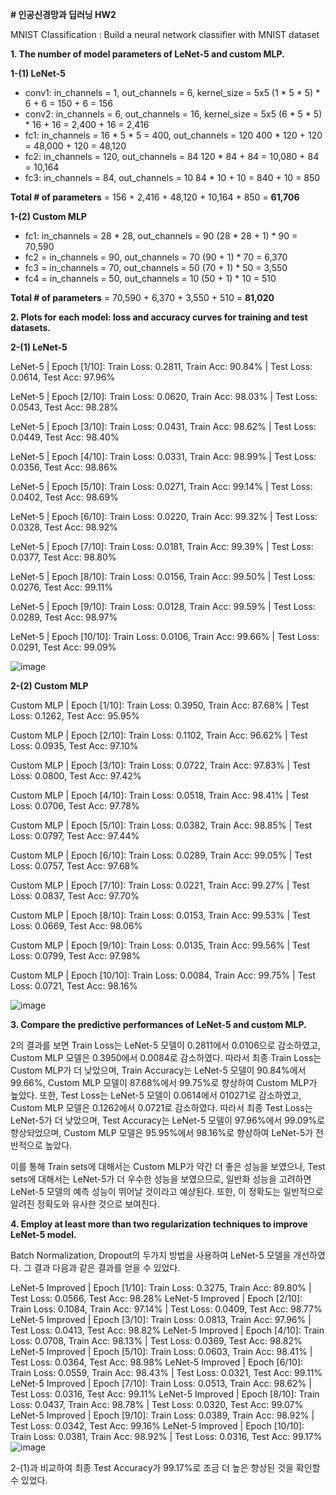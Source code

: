 **# 인공신경망과 딥러닝 HW2**

MNIST Classification
: Build a neural network classifier with MNIST dataset

**1. The number of model parameters of LeNet-5 and custom MLP.**
   
  **1-(1) LeNet-5**
   - conv1: in_channels = 1, out_channels = 6, kernel_size = 5x5
     (1 * 5 * 5) * 6 + 6 = 150 + 6 = 156
   - conv2: in_channels = 6, out_channels = 16, kernel_size = 5x5
     (6 * 5 * 5) * 16 + 16 = 2,400 + 16 = 2,416
   - fc1: in_channels = 16 * 5 * 5 = 400, out_channels = 120
     400 * 120 + 120 = 48,000 + 120 = 48,120
   - fc2: in_channels = 120, out_channels = 84
     120 * 84 + 84 = 10,080 + 84 = 10,164
   - fc3: in_channels = 84, out_channels = 10
      84 * 10 + 10 = 840 + 10 = 850
     
   **Total # of parameters** = 156 + 2,416 + 48,120 + 10,164 + 850 = **61,706**

  **1-(2) Custom MLP**
   - fc1: in_channels = 28 * 28, out_channels = 90
      (28 * 28 + 1) * 90 = 70,590
   - fc2 = in_channels = 90, out_channels = 70
      (90 + 1) * 70 = 6,370
   - fc3 = in_channels = 70, out_channels = 50
      (70 + 1) * 50 = 3,550
   - fc4 = in_channels = 50, out_channels = 10
      (50 + 1) * 10 = 510

   **Total # of parameters** = 70,590 + 6,370 + 3,550 + 510 = **81,020**

**2. Plots for each model: loss and accuracy curves for training and test datasets.**
   
  **2-(1) LeNet-5**
  
   LeNet-5 | Epoch [1/10]: Train Loss: 0.2811, Train Acc: 90.84% | Test Loss: 0.0614, Test Acc: 97.96%
   
   LeNet-5 | Epoch [2/10]: Train Loss: 0.0620, Train Acc: 98.03% | Test Loss: 0.0543, Test Acc: 98.28%
   
   LeNet-5 | Epoch [3/10]: Train Loss: 0.0431, Train Acc: 98.62% | Test Loss: 0.0449, Test Acc: 98.40%
   
   LeNet-5 | Epoch [4/10]: Train Loss: 0.0331, Train Acc: 98.99% | Test Loss: 0.0356, Test Acc: 98.86%
   
   LeNet-5 | Epoch [5/10]: Train Loss: 0.0271, Train Acc: 99.14% | Test Loss: 0.0402, Test Acc: 98.69%
   
   LeNet-5 | Epoch [6/10]: Train Loss: 0.0220, Train Acc: 99.32% | Test Loss: 0.0328, Test Acc: 98.92%
   
   LeNet-5 | Epoch [7/10]: Train Loss: 0.0181, Train Acc: 99.39% | Test Loss: 0.0377, Test Acc: 98.80%
   
   LeNet-5 | Epoch [8/10]: Train Loss: 0.0156, Train Acc: 99.50% | Test Loss: 0.0276, Test Acc: 99.11%
   
   LeNet-5 | Epoch [9/10]: Train Loss: 0.0128, Train Acc: 99.59% | Test Loss: 0.0289, Test Acc: 98.97%
   
   LeNet-5 | Epoch [10/10]: Train Loss: 0.0106, Train Acc: 99.66% | Test Loss: 0.0291, Test Acc: 99.09%
   
   ![image](https://github.com/NayunKim25/Deeplearning/assets/144984333/c9c3da91-0857-4d6c-9c89-f6f40d2bd0eb)

  **2-(2) Custom MLP**
  
   Custom MLP | Epoch [1/10]: Train Loss: 0.3950, Train Acc: 87.68% | Test Loss: 0.1262, Test Acc: 95.95%
   
   Custom MLP | Epoch [2/10]: Train Loss: 0.1102, Train Acc: 96.62% | Test Loss: 0.0935, Test Acc: 97.10%
   
   Custom MLP | Epoch [3/10]: Train Loss: 0.0722, Train Acc: 97.83% | Test Loss: 0.0800, Test Acc: 97.42%
   
   Custom MLP | Epoch [4/10]: Train Loss: 0.0518, Train Acc: 98.41% | Test Loss: 0.0706, Test Acc: 97.78%
   
   Custom MLP | Epoch [5/10]: Train Loss: 0.0382, Train Acc: 98.85% | Test Loss: 0.0797, Test Acc: 97.44%
   
   Custom MLP | Epoch [6/10]: Train Loss: 0.0289, Train Acc: 99.05% | Test Loss: 0.0757, Test Acc: 97.68%
   
   Custom MLP | Epoch [7/10]: Train Loss: 0.0221, Train Acc: 99.27% | Test Loss: 0.0837, Test Acc: 97.70%
   
   Custom MLP | Epoch [8/10]: Train Loss: 0.0153, Train Acc: 99.53% | Test Loss: 0.0669, Test Acc: 98.06%
   
   Custom MLP | Epoch [9/10]: Train Loss: 0.0135, Train Acc: 99.56% | Test Loss: 0.0799, Test Acc: 97.98%
   
   Custom MLP | Epoch [10/10]: Train Loss: 0.0084, Train Acc: 99.75% | Test Loss: 0.0721, Test Acc: 98.16%
   
   ![image](https://github.com/NayunKim25/Deeplearning/assets/144984333/91ddc117-9ddd-4f59-b32e-a0cf97a6e8ba)

**3. Compare the predictive performances of LeNet-5 and custom MLP.**

   2의 결과를 보면 Train Loss는 LeNet-5 모델이 0.2811에서 0.0106으로 감소하였고, Custom MLP 모델은 0.3950에서 0.0084로 감소하였다. 따라서 최종 Train Loss는 Custom MLP가 더 낮았으며, Train Accuracy는 LeNet-5 모델이 90.84%에서 99.66%, Custom MLP 모델이 87.68%에서 99.75%로 향상하여 Custom MLP가 높았다.
   또한, Test Loss는 LeNet-5 모델이 0.0614에서 010271로 감소하였고, Custom MLP 모델은 0.1262에서 0.0721로 감소하였다. 따라서 최종 Test Loss는 LeNet-5가 더 낮았으며, Test Accuracy는 LeNet-5 모델이 97.96%에서 99.09%로 향상되었으며, Custom MLP 모델은 95.95%에서 98.16%로 향상하여 LeNet-5가 전반적으로 높았다.

   이를 통해 Train sets에 대해서는 Custom MLP가 약간 더 좋은 성능을 보였으나, Test sets에 대해서는 LeNet-5가 더 우수한 성능을 보였으므로, 일반화 성능을 고려하면 LeNet-5 모델의 예측 성능이 뛰어날 것이라고 예상된다. 또한, 이 정확도는 일반적으로 알려진 정확도와 유사한 것으로 보여진다.

**4. Employ at least more than two regularization techniques to improve LeNet-5 model.**

  Batch Normalization, Dropout의 두가지 방법을 사용하여 LeNet-5 모델을 개선하였다.
  그 결과 다음과 같은 결과를 얻을 수 있었다.
  
  LeNet-5 Improved | Epoch [1/10]: Train Loss: 0.3275, Train Acc: 89.80% | Test Loss: 0.0566, Test Acc: 98.28%
  LeNet-5 Improved | Epoch [2/10]: Train Loss: 0.1084, Train Acc: 97.14% | Test Loss: 0.0409, Test Acc: 98.77%
  LeNet-5 Improved | Epoch [3/10]: Train Loss: 0.0813, Train Acc: 97.96% | Test Loss: 0.0413, Test Acc: 98.82%
  LeNet-5 Improved | Epoch [4/10]: Train Loss: 0.0708, Train Acc: 98.13% | Test Loss: 0.0369, Test Acc: 98.82%
  LeNet-5 Improved | Epoch [5/10]: Train Loss: 0.0603, Train Acc: 98.41% | Test Loss: 0.0364, Test Acc: 98.98%
  LeNet-5 Improved | Epoch [6/10]: Train Loss: 0.0559, Train Acc: 98.43% | Test Loss: 0.0321, Test Acc: 99.11%
  LeNet-5 Improved | Epoch [7/10]: Train Loss: 0.0513, Train Acc: 98.62% | Test Loss: 0.0316, Test Acc: 99.11%
  LeNet-5 Improved | Epoch [8/10]: Train Loss: 0.0437, Train Acc: 98.78% | Test Loss: 0.0320, Test Acc: 99.07%
  LeNet-5 Improved | Epoch [9/10]: Train Loss: 0.0389, Train Acc: 98.92% | Test Loss: 0.0342, Test Acc: 99.16%
  LeNet-5 Improved | Epoch [10/10]: Train Loss: 0.0381, Train Acc: 98.92% | Test Loss: 0.0316, Test Acc: 99.17%
![image](https://github.com/NayunKim25/Deeplearning/assets/144984333/f7faef5e-740c-4e78-9683-8ee468588c80)

  2-(1)과 비교하여 최종 Test Accuracy가 99.17%로 조금 더 높은 향상된 것을 확인할 수 있었다.
